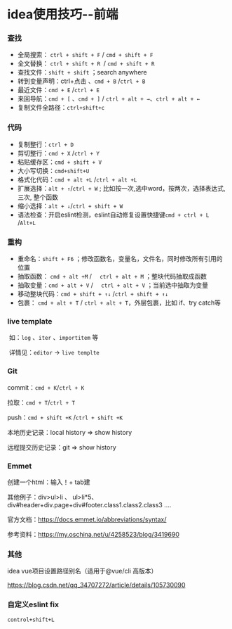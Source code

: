 # idea使用技巧--前端

### 查找

- 全局搜索： `ctrl + shift + F` /  `cmd + shift + F`
- 全文替换： `ctrl + shift + R `/  `cmd + shift + R`
- 查找文件：`shift + shift`  ；search anywhere
- 转到变量声明：ctrl+点击 、`cmd + B` /`ctrl + B`
- 最近文件：`cmd + E` /`ctrl + E`
- 来回导航：`cmd + [` 、`cmd + ]`    /   `ctrl + alt + →`、`ctrl + alt + ←` 
- 复制文件全路径：`ctrl+shift+c`



### 代码

- 复制整行：`ctrl + D`
- 剪切整行：`cmd + X` /`ctrl + Y`
- 粘贴缓存区：`cmd + shift + V`
- 大小写切换：`cmd+shift+U`
- 格式化代码：`cmd + alt +L` /`ctrl + alt +L`
- 扩展选择：`alt + ↑`/`ctrl + W`  ; 比如按一次,选中word，按两次，选择表达式, 三次, 整个函数
- 缩小选择：`alt + ↓`/`ctrl + shift + W`
- 语法检查：开启eslint检测，eslint自动修复设置快捷键`cmd + ctrl + L` /`Alt+L`



### 重构

- 重命名：`shift + F6` ；修改函数名，变量名，文件名，同时修改所有引用的位置
- 抽取函数： `cmd + alt +M` / `  ctrl + alt + M`  ；整块代码抽取成函数
- 抽取变量：`cmd + alt + V` / `  ctrl + alt + V` ；当前选中抽取为变量
- 移动整块代码：`cmd + shift + ↑↓`  /`ctrl + shift + ↑↓`
- 包裹： `cmd + alt + T` / `ctrl + alt + T`，外层包裹，比如 if、try catch等



### live template

​	如：`log`  、`iter` 、`importitem`  等

​    详情见：`editor` -> `live templte`



### Git

commit：`cmd + K`/`ctrl + K`

拉取：`cmd + T`/`ctrl + T`

push：`cmd + shift +K` /`ctrl + shift +K`

本地历史记录：local history  => show history

远程提交历史记录：git => show history



### Emmet

创建一个html：输入！+  tab建

其他例子：div>ul>li  、 ul>li*5、div#header+div.page+div#footer.class1.class2.class3 ....

官方文档：https://docs.emmet.io/abbreviations/syntax/

参考资料：https://my.oschina.net/u/4258523/blog/3419690



### 其他

idea vue项目设置路径别名（适用于@vue/cli 高版本）

https://blog.csdn.net/qq_34707272/article/details/105730090



### 自定义eslint fix

`control+shift+L`

